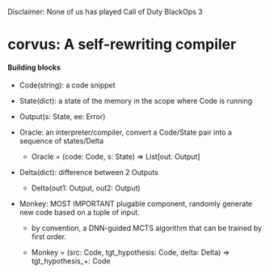 Disclaimer: None of us has played Call of Duty BlackOps 3

# corvus: A self-rewriting compiler

#### Building blocks

- Code(string): a code snippet

- State(dict): a state of the memory in the scope where Code is running

- Output(s: State, ee: Error)

- Oracle: an interpreter/compiler, convert a Code/State pair into
a sequence of states/Delta 

  - Oracle = (code: Code, s: State) => List[out: Output]

- Delta(dict): difference between 2 Outputs

  - Delta(out1: Output, out2: Output)

- Monkey: MOST IMPORTANT plugable component, randomly generate new code
based on a tuple of input.

  - by convention, a DNN-guided MCTS algorithm that can be trained
  by first order.

  - Monkey = (src: Code, tgt_hypothesis: Code, delta: Delta) => tgt_hypothesis_+: Code

